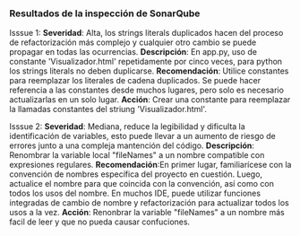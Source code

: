 ### Resultados de la inspección de SonarQube 

Isssue 1: 
**Severidad**: Alta, los strings literals duplicados hacen del proceso de refactorización más complejo y cualquier otro cambio se puede propagar en todas las ocurrencias.
**Descripción**: En app.py, uso de constante 'Visualizador.html' repetidamente por cinco veces, para python los strings literals no deben duplicarse.
**Recomendación**: Utilice constantes para reemplazar los literales de cadena duplicados. Se puede hacer referencia a las constantes desde muchos lugares, pero solo es necesario actualizarlas en un solo lugar.
**Acción**: Crear una constante para reemplazar la llamadas constantes del striung 'Visualizador.html'.

Isssue 2: 
**Severidad**: Mediana, reduce la legibilidad y dificulta la identificación de variables, esto puede llevar a un aumento de riesgo de errores junto a una compleja mantención del código.
**Descripción**: Renombrar la variable local "fileNames" a un nombre compatible con expresiones regulares.
**Recomendación**:En primer lugar, familiarícese con la convención de nombres específica del proyecto en cuestión. Luego, actualice el nombre para que coincida con la convención, así como con todos los usos del nombre. En muchos IDE, puede utilizar funciones integradas de cambio de nombre y refactorización para actualizar todos los usos a la vez.
**Acción**: Renonbrar la variable "fileNames" a un nombre más facil de leer y que no pueda causar confuciones.